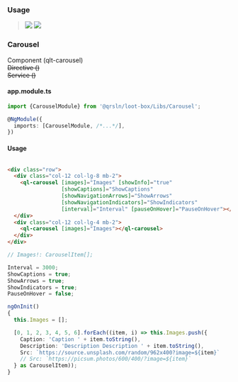 ### Usage

> [![](https://img.shields.io/badge/Main-readme‌‌‌‌‌‌‌-white)](../../readme.md)
> [![](https://img.shields.io/badge/readme-white)](readme.md)

### Carousel

Component (qlt-carousel)  
~~Directive ()~~  
~~Service ()~~

#### app.module.ts

```typescript
import {CarouselModule} from '@qrsln/loot-box/Libs/Carousel';

@NgModule({
  imports: [CarouselModule, /*...*/],
})
```  

#### Usage

```html

<div class="row">
  <div class="col-12 col-lg-8 mb-2">
    <ql-carousel [images]="Images" [showInfo]="true"
                 [showCaptions]="ShowCaptions"
                 [showNavigationArrows]="ShowArrows"
                 [showNavigationIndicators]="ShowIndicators"
                 [interval]="Interval" [pauseOnHover]="PauseOnHover"></ql-carousel>
  </div>
  <div class="col-12 col-lg-4 mb-2">
    <ql-carousel [images]="Images"></ql-carousel>
  </div>
</div>

``` 

```typescript
// Images!: CarouselItem[];

Interval = 3000;
ShowCaptions = true;
ShowArrows = true;
ShowIndicators = true;
PauseOnHover = false;

ngOnInit()
{
  this.Images = [];

  [0, 1, 2, 3, 4, 5, 6].forEach((item, i) => this.Images.push({
    Caption: 'Caption ' + item.toString(),
    Description: 'Description Description ' + item.toString(),
    Src: `https://source.unsplash.com/random/962x400?image=${item}`
    // Src: `https://picsum.photos/600/400/?image=${item}`
  } as CarouselItem));
}
```   
